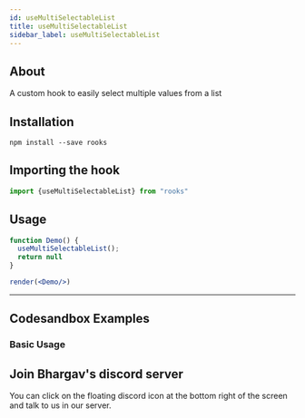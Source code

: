 ```yaml
---
id: useMultiSelectableList
title: useMultiSelectableList
sidebar_label: useMultiSelectableList
---
```



    

## About

A custom hook to easily select multiple values from a list

[//]: # "Main"

## Installation

    npm install --save rooks

## Importing the hook

```javascript
import {useMultiSelectableList} from "rooks"
```

## Usage

```jsx
function Demo() {
  useMultiSelectableList();
  return null
}

render(<Demo/>)
```


---

## Codesandbox Examples

### Basic Usage    



## Join Bhargav's discord server
You can click on the floating discord icon at the bottom right of the screen and talk to us in our server.

